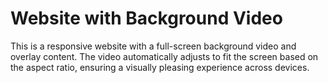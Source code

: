 # Website with Background Video

This is a responsive website with a full-screen background video and overlay content. The video automatically adjusts to fit the screen based on the aspect ratio, ensuring a visually pleasing experience across devices.